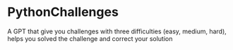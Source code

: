 # PythonChallenges
A GPT that give you challenges with three difficulties (easy, medium, hard), helps you solved the challenge and correct your solution

